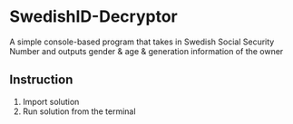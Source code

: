 # SwedishID-Decryptor
A simple console-based program that takes in Swedish Social Security Number and outputs gender &amp; age &amp; generation information of the owner

## Instruction

1. Import solution
2. Run solution from the terminal
